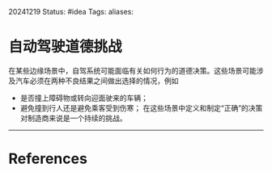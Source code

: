 20241219
Status: #idea
Tags: 
aliases: 
# 自动驾驶道德挑战
在某些边缘场景中，自驾系统可能面临有关如何行为的道德决策。这些场景可能涉及汽车必须在两种不良结果之间做出选择的情况，例如
- 是否撞上障碍物或转向迎面驶来的车辆；
- 避免撞到行人还是避免乘客受到伤寒； 
在这些场景中定义和制定“正确”的决策对制造商来说是一个持续的挑战。












---
# References
